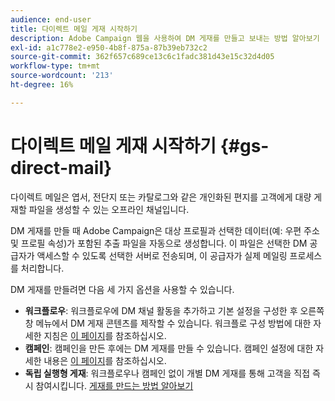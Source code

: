 ```yaml
---
audience: end-user
title: 다이렉트 메일 게재 시작하기
description: Adobe Campaign 웹을 사용하여 DM 게재를 만들고 보내는 방법 알아보기
exl-id: a1c778e2-e950-4b8f-875a-87b39eb732c2
source-git-commit: 362f657c689ce13c6c1fadc381d43e15c32d4d05
workflow-type: tm+mt
source-wordcount: '213'
ht-degree: 16%

---
```


# 다이렉트 메일 게재 시작하기 {#gs-direct-mail}

다이렉트 메일은 엽서, 전단지 또는 카탈로그와 같은 개인화된 편지를 고객에게 대량 게재할 파일을 생성할 수 있는 오프라인 채널입니다.

DM 게재를 만들 때 Adobe Campaign은 대상 프로필과 선택한 데이터(예: 우편 주소 및 프로필 속성)가 포함된 추출 파일을 자동으로 생성합니다. 이 파일은 선택한 DM 공급자가 액세스할 수 있도록 선택한 서버로 전송되며, 이 공급자가 실제 메일링 프로세스를 처리합니다.

DM 게재를 만들려면 다음 세 가지 옵션을 사용할 수 있습니다.

* **워크플로우**: 워크플로우에 DM 채널 활동을 추가하고 기본 설정을 구성한 후 오른쪽 창 메뉴에서 DM 게재 콘텐츠를 제작할 수 있습니다. 워크플로 구성 방법에 대한 자세한 지침은 [이 페이지](../workflows/gs-workflow-creation.md)를 참조하십시오.
* **캠페인**: 캠페인을 만든 후에는 DM 게재를 만들 수 있습니다. 캠페인 설정에 대한 자세한 내용은 [이 페이지](../campaigns/gs-campaigns.md)를 참조하십시오.
* **독립 실행형 게재**: 워크플로우나 캠페인 없이 개별 DM 게재를 통해 고객을 직접 즉시 참여시킵니다. [게재를 만드는 방법 알아보기](../msg/gs-deliveries.md)

<!--
<table style="table-layout:fixed"><tr style="border: 0;">
<td>
<a href="create-push.md">
<img alt="Lead" src="assets/do-not-localize/push_create.jpeg">
</a>
<div><a href="create-push.md"><strong>Create a push delivery</strong>
</div>
<p>
</td>
<td>
<a href="content-push.md">
<img alt="Infrequent" src="assets/do-not-localize/push_design.jpeg">
</a>
<div>
<a href="content-push.md"><strong>Design a push delivery<strong></strong></a>
</div>
<p></td>
<td>
<a href="send-push.md">
<img alt="Validation" src="assets/do-not-localize/push_send.jpeg">
</a>
<div>
<a href="send-push.md"><strong>Send a push delivery</strong></a>
</div>
<p>
</td>
<td>
<a href="send-push.md">
<img alt="Validation" src="assets/do-not-localize/push_report.jpeg">
</a>
<div>
<a href="send-push.md"><strong>Push delivery report</strong></a>
</div>
<p>
</td>
</tr></table>
-->
